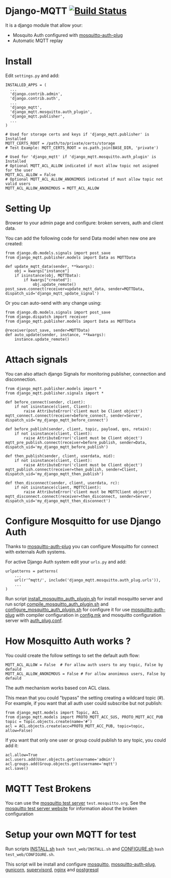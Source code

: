 Django-MQTT [![Build Status](https://travis-ci.org/ehooo/django_mqtt.svg?branch=master)](https://travis-ci.org/ehooo/django_mqtt)
===========
It is a django module that allow your:
- Mosquito Auth configured with [mosquitto-auth-plug](https://github.com/jpmens/mosquitto-auth-plug)
- Automatic MQTT replay


Install
=======
Edit ```settings.py``` and add:
```
INSTALLED_APPS = (
  ...
  'django.contrib.admin',
  'django.contrib.auth',
  ...
  'django_mqtt',
  'django_mqtt.mosquitto.auth_plugin',
  'django_mqtt.publisher',
  ...
)

# Used for storage certs and keys if 'django_mqtt.publisher' is Installed
MQTT_CERTS_ROOT = /path/to/private/certs/storage
# Test Example: MQTT_CERTS_ROOT = os.path.join(BASE_DIR, 'private')

# Used for 'django_mqtt' if 'django_mqtt.mosquitto.auth_plugin' is Installed
# Optional MQTT_ACL_ALLOW indicated if must allow topic not asigned for the user 
MQTT_ACL_ALLOW = False
# Optional MQTT_ACL_ALLOW_ANONIMOUS indicated if must allow topic not valid users
MQTT_ACL_ALLOW_ANONIMOUS = MQTT_ACL_ALLOW

```


Setting Up
==========
Browser to your admin page and configure: broken servers, auth and client data.

You can add the following code for send Data model when new one are created:
```
from django.db.models.signals import post_save
from django_mqtt.publisher.models import Data as MQTTData

def update_mqtt_data(sender, **kwargs):
    obj = kwargs["instance"]
    if isinstance(obj, MQTTData):
        if kwargs["created"]:
            obj.update_remote()
post_save.connect(receiver=update_mqtt_data, sender=MQTTData, dispatch_uid='django_mqtt_update_signal')
```

Or you can auto-send with any change using:
```
from django.db.models.signals import post_save
from django.dispatch import receiver
from django_mqtt.publisher.models import Data as MQTTData

@receiver(post_save, sender=MQTTData)
def auto_update(sender, instance, **kwargs):
    instance.update_remote()
```

Attach signals
==============
You can also attach django Signals for monitoring publisher, connection and disconnection.
```
from django_mqtt.publisher.models import *
from django_mqtt.publisher.signals import *

def before_connect(sender, client):
    if not isinstance(client, Client):
        raise AttributeError('client must be Client object')
mqtt_connect.connect(receiver=before_connect, sender=Server, dispatch_uid='my_django_mqtt_before_connect')

def before_publish(sender, client, topic, payload, qos, retain):
    if not isinstance(client, Client):
        raise AttributeError('client must be Client object')
mqtt_pre_publish.connect(receiver=before_publish, sender=Data, dispatch_uid='my_django_mqtt_before_publish')

def then_publish(sender, client, userdata, mid):
    if not isinstance(client, Client):
        raise AttributeError('client must be Client object')
mqtt_publish.connect(receiver=then_publish, sender=Client, dispatch_uid='my_django_mqtt_then_publish')

def then_disconnect(sender, client, userdata, rc):
    if not isinstance(client, MQTTClient):
        raise AttributeError('client must be MQTTClient object')
mqtt_disconnect.connect(receiver=then_disconnect, sender=Server, dispatch_uid='my_django_mqtt_then_disconnect')
```


Configure Mosquitto for use Django Auth
=======================================
Thanks to [mosquitto-auth-plug](https://github.com/jpmens/mosquitto-auth-plug) you can configure Mosquitto for connect
with externals Auth systems.

For active Django Auth system edit your ```urls.py``` and add:
```
urlpatterns = patterns(
    ...
    url(r'^mqtt/', include('django_mqtt.mosquitto.auth_plug.urls')),
    ...
)
```

Run script [install_mosquitto_auth_plugin.sh](script/install_mosquitto_auth_plugin.sh) for install mosquitto server and
run script [compile_mosquitto_auth_plugin.sh](script/compile_mosquitto_auth_plugin.sh)
and [configure_mosquitto_auth_plugin.sh](script/configure_mosquitto_auth_plugin.sh) for
configure it for use [mosquitto-auth-plug](https://github.com/jpmens/mosquitto-auth-plug) with compiler configuration in
[config.mk](script/config.mk) and mosquitto configuration server with [auth_plug.conf](script/auth_plug.conf).

How Mosquitto Auth works ?
==========================
You could create the follow settings to set the default auth flow:
```
MQTT_ACL_ALLOW = False  # For allow auth users to any topic, False by defauld
MQTT_ACL_ALLOW_ANONIMOUS = False # For allow anonimous users, False by defauld
```
The auth mechanism works based con ACL class.

This mean that you could "bypass" the setting creating a wildcard topic (#).
For example, if you want that all auth user could subscribe but not publish:
```
from django_mqtt.models import Topic, ACL
from django_mqtt.models import PROTO_MQTT_ACC_SUS, PROTO_MQTT_ACC_PUB
topic = Topic.objects.create(name='#')
acl = ACL.objects.create(acc=PROTO_MQTT_ACC_PUB, topic=topic, allow=False)
```
If you want that only one user or group could publish to any topic, you could add it:
```
acl.allow=True
acl.users.add(User.objects.get(username='admin')
acl.groups.add(Group.objects.get(username='mqtt')
acl.save()
```


MQTT Test Brokens
=================
You can use the [mosquitto test server](http://test.mosquitto.org/) ```test.mosquitto.org```.
See the [mosquitto test server website](http://test.mosquitto.org/) for information about the broken configuration


Setup your own MQTT for test
============================
Run scripts [INSTALL.sh](test_web/INSTALL.sh) ```bash test_web/INSTALL.sh```
and [CONFIGURE.sh](test_web/CONFIGURE.sh) ```bash test_web/CONFIGURE.sh```.

This script will be install and configure [mosquitto](http://www.mosquitto.org/),
[mosquitto-auth-plug](https://github.com/jpmens/mosquitto-auth-plug), [gunicorn](http://www.gunicorn.org/),
 [supervisord](http://www.supervisord.org/), [nginx](http://www.nginx.org/) and [postgresql](http://www.postgresql.org/)
